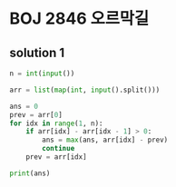 # BOJ 2846 오르막길

## solution 1 

```python
n = int(input())

arr = list(map(int, input().split()))

ans = 0
prev = arr[0]
for idx in range(1, n):
    if arr[idx] - arr[idx - 1] > 0:
        ans = max(ans, arr[idx] - prev)
        continue
    prev = arr[idx]

print(ans)
```
